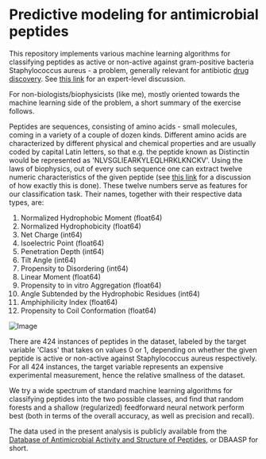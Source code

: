 # Predictive modeling for antimicrobial peptides 

This repository implements various machine learning algorithms for classifying peptides as active or non-active against gram-positive bacteria Staphylococcus aureus - a problem, generally relevant for antibiotic [drug discovery](https://en.wikipedia.org/wiki/Drug_discovery). See [this link](https://sciforum.net/paper/view/conference/6359) for an expert-level discussion. 

For non-biologists/biophysicists (like me), mostly oriented towards the machine learning side of the problem, a short summary of the exercise follows. 

Peptides are sequences, consisting of amino acids - small molecules, coming in a variety of a couple of dozen kinds. Different amino acids are characterized by different physical and chemical properties and are usually coded by capital Latin letters, so that e.g. the peptide known as Distinctin would be represented as 'NLVSGLIEARKYLEQLHRKLKNCKV'. Using the laws of biophysics, out of every such sequence one can extract twelve numeric characteristics of the given peptide (see [this link](https://pubs.acs.org/doi/abs/10.1021/ci4007003) for a discussion of how exactly this is done). These twelve numbers serve as features for our classification task. Their names, together with their respective data types, are:

1. Normalized Hydrophobic Moment (float64)
1. Normalized Hydrophobicity (float64)                     
1. Net Charge (int64)                                      
1. Isoelectric Point (float64)                              
1. Penetration Depth (int64)                               
1. Tilt Angle (int64)                                         
1. Propensity to Disordering (int64)                         
1. Linear Moment (float64)                                    
1. Propensity to in vitro Aggregation (float64)               
1. Angle Subtended by the Hydrophobic Residues (int64)       
1. Amphiphilicity Index (float64)                            
1. Propensity to Coil Conformation (float64)   

![Image](https://github.com/dprugby/DBAASP/blob/master/img.png?raw=true)

There are 424 instances of peptides in the dataset, labeled by the target variable 'Class' that takes on values 0 or 1, depending on whether the given peptide is active or non-active against Staphylococcus aureus respectively. For all 424 instances, the target variable represents an expensive experimental measurement, hence the relative smallness of the dataset. 

We try a wide spectrum of standard machine learning algorithms for classifying peptides into the two possible classes, and find that random forests and a shallow (regularized) feedforward neural network perform best (both in terms of the overall accuracy, as well as precision and recall).

The data used in the present analysis is publicly available from the [Database of Antimicrobial Activity and Structure of Peptides](https://dbaasp.org/), or DBAASP for short.
